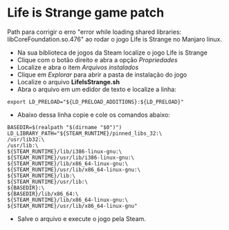 # Life is Strange game patch
Path para corrigir o erro
 "error while loading shared libraries: libCoreFoundation.so.476"
 ao rodar o jogo Life is Strange no Manjaro linux.

- Na sua biblioteca de jogos da Steam localize o jogo Life is Strange 
- Clique com o botão direito e abra a opção *Propriedades*
- Localize e abra o item *Arquivos instalados*
- Clique em *Explorar* para abrir a pasta de instalação do jogo
- Localize o arquivo **LifeIsStrange.sh**
- Abra o arquivo em um edidor de texto e localize a linha:
```console
export LD_PRELOAD="${LD_PRELOAD_ADDITIONS}:${LD_PRELOAD}"
```
- Abaixo dessa linha copie e cole os comandos abaixo:
```console
BASEDIR=$(realpath "$(dirname "$0")")
LD_LIBRARY_PATH="${STEAM_RUNTIME}/pinned_libs_32:\
/usr/lib32:\
/usr/lib:\
${STEAM_RUNTIME}/lib/i386-linux-gnu:\
${STEAM_RUNTIME}/usr/lib/i386-linux-gnu:\
${STEAM_RUNTIME}/lib/x86_64-linux-gnu:\
${STEAM_RUNTIME}/usr/lib/x86_64-linux-gnu:\
${STEAM_RUNTIME}/lib:\
${STEAM_RUNTIME}/usr/lib:\
${BASEDIR}:\
${BASEDIR}/lib/x86_64:\
${STEAM_RUNTIME}/lib/x86_64-linux-gnu:\
${STEAM_RUNTIME}/usr/lib/x86_64-linux-gnu"
```
- Salve o arquivo e execute o jogo pela Steam.

